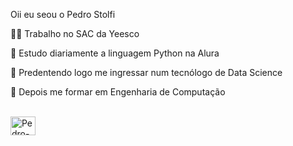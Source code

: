Oii eu seou o Pedro Stolfi

  🧑‍💼 Trabalho no SAC da Yeesco
  
  📖 Estudo diariamente a linguagem Python na Alura
  
  📕 Predentendo logo me ingressar num tecnólogo de Data Science
  
  📗 Depois me formar em Engenharia de Computação
  
 <div>
    <a href="https://github.com/Stolfiph/pedro_stolfi">
   
 </div>
 <div style="display: inline_block"><br>
     <img aling = "center" alt = "Pedro-Python" height = "30" width = "40" src = "https://raw.githubusercontent.com/devicons/devicon/master/icons/python-original .svg" >
 </div>
